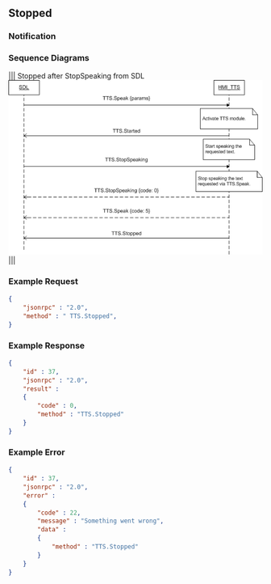 ## Stopped


### Notification

### Sequence Diagrams
|||
Stopped after StopSpeaking from SDL
![Stopped](./assets/Stopped.png)
|||

### Example Request

```json
{
	"jsonrpc" : "2.0",
	"method" : " TTS.Stopped",
}
```
### Example Response

```json
{
	"id" : 37,
	"jsonrpc" : "2.0",
	"result" :
	{
		"code" : 0,
		"method" : "TTS.Stopped"
	}
}
```

### Example Error

```json
{
	"id" : 37,
	"jsonrpc" : "2.0",
	"error" :
	{
		"code" : 22,
		"message" : "Something went wrong",
		"data" :
		{
			"method" : "TTS.Stopped"
		}
	}
}
```
